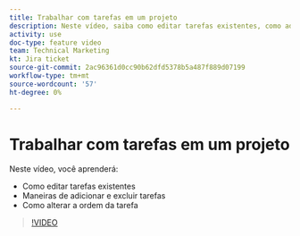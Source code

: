 ```yaml
---
title: Trabalhar com tarefas em um projeto
description: Neste vídeo, saiba como editar tarefas existentes, como adicionar e excluir tarefas e como alterar a ordem de tarefas.
activity: use
doc-type: feature video
team: Technical Marketing
kt: Jira ticket
source-git-commit: 2ac96361d0cc90b62dfd5378b5a487f889d07199
workflow-type: tm+mt
source-wordcount: '57'
ht-degree: 0%

---
```


# Trabalhar com tarefas em um projeto

Neste vídeo, você aprenderá:

* Como editar tarefas existentes
* Maneiras de adicionar e excluir tarefas
* Como alterar a ordem da tarefa

>[!VIDEO](https://video.tv.adobe.com/v/335088/?quality=12)